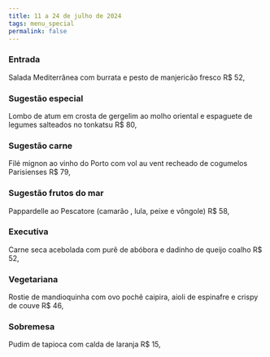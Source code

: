 ```yaml
---
title: 11 a 24 de julho de 2024
tags: menu_special
permalink: false
---
```

### E﻿ntrada

Salada Mediterrânea com burrata e pesto de manjericão fresco R$ 52,

### Sugestão especial

Lombo de atum em crosta de gergelim ao molho oriental e espaguete de legumes salteados no tonkatsu R$ 80,

### Sugestão carne

Filé mignon ao vinho do Porto com vol au vent recheado de cogumelos Parisienses R$ 79,

### Sugestão frutos do mar

Pappardelle ao Pescatore (camarão , lula, peixe e vôngole) R$ 58,

### Executiva

Carne seca acebolada com purê de abóbora e dadinho de queijo coalho R$ 52,

### **Vegetariana**

Rostie de mandioquinha com ovo pochê caipira, aioli de espinafre e crispy de couve R$ 46,

### Sobremesa

Pudim de tapioca com calda de laranja R$ 15,
